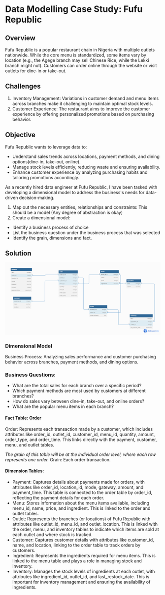 # Data Modelling Case Study: Fufu Republic


## Overview
Fufu Republic is a popular restaurant chain in Nigeria with multiple outlets nationwide. While the core menu is standardized, some items vary by location (e.g., the Agege branch may sell
Chinese Rice, while the Lekki branch might not). Customers can order online through the website or visit outlets for dine-in or take-out.

## Challenges
1. Inventory Management: Variations in customer demand and menu items across branches make it challenging to maintain optimal stock levels.
2. Customer Experience: The restaurant aims to improve the customer experience by offering personalized promotions based on purchasing behavior.

## Objective
Fufu Republic wants to leverage data to:
- Understand sales trends across locations, payment methods, and dining options(dine-in, take-out, online).
- Manage stock levels efficiently, reducing waste and ensuring availability.
- Enhance customer experience by analyzing purchasing habits and tailoring promotions accordingly.

As a recently hired data engineer at Fufu Republic, I have been tasked with developing a dimensional model to address the business's needs for data-driven decision-making.
1. Map out the necessary entities, relationships and constraints: This should be a
model (Any degree of abstraction is okay)
2. Create a dimensional model:
- Identify a business process of choice
- List the business question under the business process that was selected
- Identify the grain, dimensions and fact.

## Solution

![er](fufu_republic.png)


### Dimensional Model
Business Process:
Analyzing sales performance and customer purchasing behavior across branches, payment methods, and dining options.

### Business Questions:
- What are the total sales for each branch over a specific period?
- Which payment methods are most used by customers at different branches?
- How do sales vary between dine-in, take-out, and online orders?
- What are the popular menu items in each branch?


#### Fact Table: Order
Order: Represents each transaction made by a customer, which includes attributes like order_id, outlet_id, customer_id, menu_id, quantity, amount, order_type, and order_time. This links directly with the payment, customer, menu, and outlet tables.

*The grain of this table will be at the individual order level, where each row represents one order.*
Grain: Each order transaction.

#### Dimension Tables:
- Payment: Captures details about payments made for orders, with attributes like order_id, location_id, mode, gateway, amount, and payment_time. This table is connected to the order table by order_id, reflecting the payment details for each order.
- Menu: Stores information about the menu items available, including menu_id, name, price, and ingredient. This is linked to the order and outlet tables.
- Outlet: Represents the branches (or locations) of Fufu Republic with attributes like outlet_id, menu_id, and outlet_location. This is linked with the order, menu, and inventory tables to indicate which items are sold at each outlet and where stock is tracked.
- Customer: Captures customer details with attributes like customer_id, name, and location, linking to the order table to track orders by customers.
- Ingredient: Represents the ingredients required for menu items. This is linked to the menu table and plays a role in managing stock and inventory.
- Inventory: Manages the stock levels of ingredients at each outlet, with attributes like ingredient_id, outlet_id, and last_restock_date. This is important for inventory management and ensuring the availability of ingredients.


